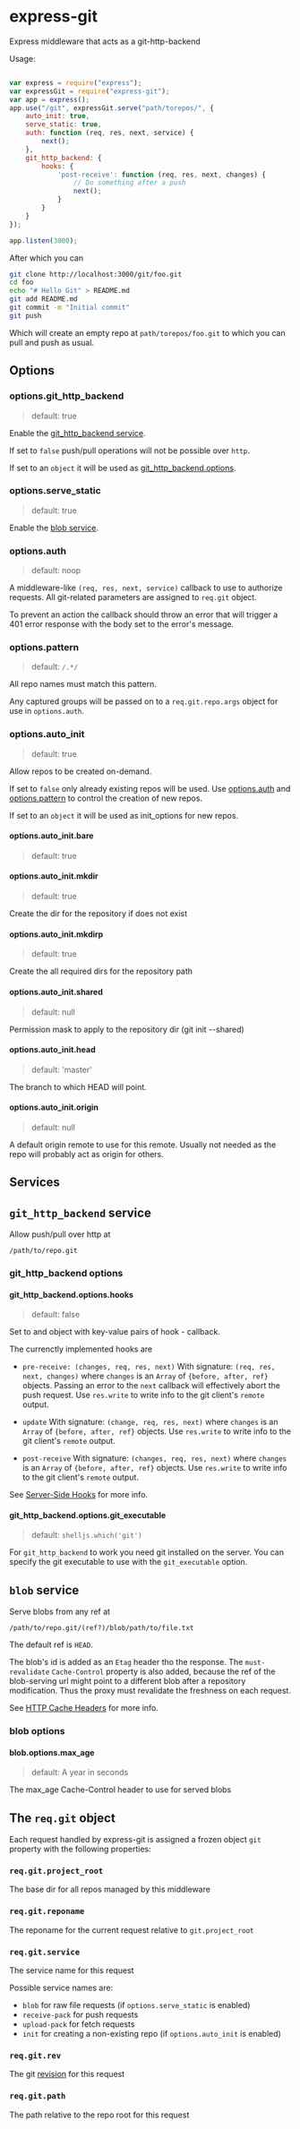# express-git
Express middleware that acts as a git-http-backend

Usage:

```javascript

var express = require("express");
var expressGit = require("express-git");
var app = express();
app.use("/git", expressGit.serve("path/torepos/", {
	auto_init: true,
	serve_static: true,
	auth: function (req, res, next, service) {
		next();
	},
	git_http_backend: {
		hooks: {
			'post-receive': function (req, res, next, changes) {
				// Do something after a push
				next();
			}
		}
	}
});

app.listen(3000);

```

After which you can

```sh
git clone http://localhost:3000/git/foo.git
cd foo
echo "# Hello Git" > README.md
git add README.md
git commit -m "Initial commit"
git push
```

Which will create an empty repo at `path/torepos/foo.git` to which you can
pull and push as usual.


## Options

### options.git_http_backend

> default: true

Enable the [git_http_backend service](#git_http_backend-service).

If set to `false` push/pull operations will not be possible over `http`.

If set to an `object` it will be used as [git_http_backend.options](#git_http_backend-options).

### options.serve_static

> default: true

Enable the [blob service](#blob-service).

### options.auth

> default: noop

A middleware-like `(req, res, next, service)` callback to use to authorize requests.
All git-related parameters are assigned to `req.git` object.

To prevent an action the callback should throw an error that will trigger a
401 error response with the body set to the error's message.


### options.pattern

> default: `/.*/`

All repo names must match this pattern.

Any captured groups will be passed on to a `req.git.repo.args` object
for use in `options.auth`.

### options.auto_init

> default: true

Allow repos to be created on-demand.

If set to `false` only already existing repos will be used.
Use [options.auth](#optionsauth) and [options.pattern](#optionspattern) to control the creation of
new repos.

If set to an `object` it will be used as init_options for
new repos.

#### options.auto_init.bare

> default: true

#### options.auto_init.mkdir

> default: true

Create the dir for the repository if does not exist

#### options.auto_init.mkdirp

> default: true

Create the all required dirs for the repository path

#### options.auto_init.shared

> default: null

Permission mask to apply to the repository dir (git init --shared)

#### options.auto_init.head

> default: 'master'

The branch to which HEAD will point.

#### options.auto_init.origin

> default: null

A default origin remote to use for this remote.
Usually not needed as the repo will probably act as origin for others.


## Services

## `git_http_backend` service

Allow push/pull over http at

```
/path/to/repo.git
```

### git_http_backend options

####  git_http_backend.options.hooks

> default: false

Set to and object with key-value pairs of hook - callback.

The currenctly implemented hooks are

- `pre-receive: (changes, req, res, next)` With signature: `(req, res, next, changes)` where `changes` is an `Array` of `{before, after, ref}` objects. Passing an error to the `next` callback will effectively abort the push request. Use `res.write` to write info to the git client's `remote` output.

- `update` With signature: `(change, req, res, next)` where `changes` is an `Array` of `{before, after, ref}` objects. Use `res.write` to write info to the git client's `remote` output.

- `post-receive` With signature: `(changes, req, res, next)` where `changes` is an `Array` of `{before, after, ref}` objects. Use `res.write` to write info to the git client's `remote` output.

See [Server-Side Hooks][ServerSideHooks] for more info.

#### git_http_backend.options.git_executable

> default: `shelljs.which('git')`

For `git_http_backend` to work you need git installed on the server.
You can specify the git executable to use with the `git_executable` option.


## `blob` service

Serve blobs from any ref at

```
/path/to/repo.git/(ref?)/blob/path/to/file.txt
```

The default ref is `HEAD`.

The blob's id is added as an `Etag` header tho the response. The `must-revalidate`
`Cache-Control` property is also added, because the ref of the blob-serving url
might point to a different blob after a repository modification. Thus the proxy
must revalidate the freshness on each request.

See [HTTP Cache Headers](http://www.mobify.com/blog/beginners-guide-to-http-cache-headers/) for more info.


### blob options

#### blob.options.max_age

> default: A year in seconds

The max_age Cache-Control header to use for served blobs


## The `req.git` object

Each request handled by express-git is assigned a frozen object `git` property with
the following properties:

### `req.git.project_root`

The base dir for all repos managed by this middleware

### `req.git.reponame`

The reponame for the current request relative to `git.project_root`

### `req.git.service`

The service name for this request

Possible service names are:

 - `blob` for raw file requests (if `options.serve_static` is enabled)
 - `receive-pack` for push requests
 - `upload-pack` for fetch requests
 - `init` for creating a non-existing repo (if `options.auto_init` is enabled)

### `req.git.rev`

The git [revision][revisions] for this request

### `req.git.path`

The path relative to the repo root for this request


[RepoInitOptions]: http://www.nodegit.org/api/repository_init_options/
[ServerSideHooks]: https://git-scm.com/book/en/v2/Customizing-Git-Git-Hooks#Server-Side-Hooks
[revisions]: https://git-scm.com/docs/revisions
